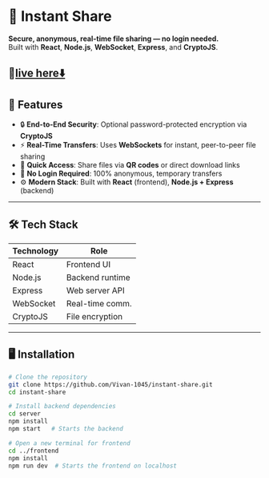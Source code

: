 # 🚀 Instant Share 

**Secure, anonymous, real-time file sharing — no login needed.**  
Built with **React**, **Node.js**, **WebSocket**, **Express**, and **CryptoJS**.

🔗[live here⬇️](https://instant-share-black.vercel.app/)
---

## 🔧 Features

- 🔒 **End-to-End Security**: Optional password-protected encryption via **CryptoJS**
- ⚡ **Real-Time Transfers**: Uses **WebSockets** for instant, peer-to-peer file sharing
- 📱 **Quick Access**: Share files via **QR codes** or direct download links
- 👤 **No Login Required**: 100% anonymous, temporary transfers
- ⚙️ **Modern Stack**: Built with **React** (frontend), **Node.js + Express** (backend)

---

## 🛠️ Tech Stack

| Technology  | Role            |
|-------------|-----------------|
| React       | Frontend UI     |
| Node.js     | Backend runtime |
| Express     | Web server API  |
| WebSocket   | Real-time comm. |
| CryptoJS    | File encryption |

---

## 🖥️ Installation

```bash
# Clone the repository
git clone https://github.com/Vivan-1045/instant-share.git
cd instant-share

# Install backend dependencies
cd server
npm install
npm start   # Starts the backend

# Open a new terminal for frontend
cd ../frontend
npm install
npm run dev  # Starts the frontend on localhost
